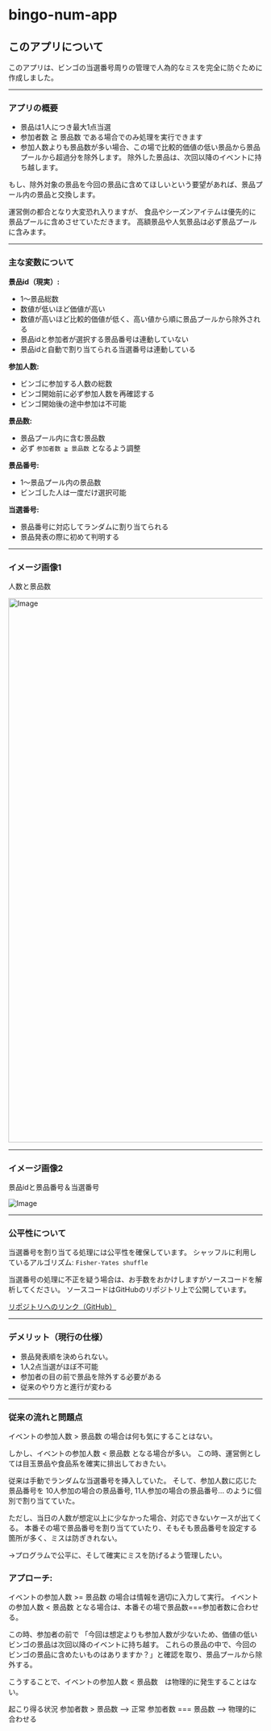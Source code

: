 # bingo-num-app

## このアプリについて

このアプリは、ビンゴの当選番号周りの管理で人為的なミスを完全に防ぐために作成しました。

---

### アプリの概要

* 景品は1人につき最大1点当選
* 参加者数 ≧ 景品数 である場合でのみ処理を実行できます
* 参加人数よりも景品数が多い場合、この場で比較的価値の低い景品から景品プールから超過分を除外します。
  除外した景品は、次回以降のイベントに持ち越します。

もし、除外対象の景品を今回の景品に含めてほしいという要望があれば、景品プール内の景品と交換します。

運営側の都合となり大変恐れ入りますが、
食品やシーズンアイテムは優先的に景品プールに含めさせていただきます。
高額景品や人気景品は必ず景品プールに含みます。

---

### 主な変数について

**景品id（現実）:**

* 1～景品総数
* 数値が低いほど価値が高い
* 数値が高いほど比較的価値が低く、高い値から順に景品プールから除外される
* 景品idと参加者が選択する景品番号は連動していない
* 景品idと自動で割り当てられる当選番号は連動している

**参加人数:**

* ビンゴに参加する人数の総数
* ビンゴ開始前に必ず参加人数を再確認する
* ビンゴ開始後の途中参加は不可能

**景品数:**

* 景品プール内に含む景品数
* 必ず `参加者数 ≧ 景品数` となるよう調整

**景品番号:**

* 1～景品プール内の景品数
* ビンゴした人は一度だけ選択可能

**当選番号:**

* 景品番号に対応してランダムに割り当てられる
* 景品発表の際に初めて判明する

---

### イメージ画像1

人数と景品数

<img width="1920" height="1080" alt="Image" src="https://github.com/user-attachments/assets/ba3ab150-69fd-449d-94f2-51daf40ed50b" />

---
### イメージ画像2

景品idと景品番号＆当選番号

![Image](https://github.com/user-attachments/assets/d9384ea7-c268-4fcd-bfe2-77d7ccc3a08e)

---

### 公平性について

当選番号を割り当てる処理には公平性を確保しています。
シャッフルに利用しているアルゴリズム: `Fisher-Yates shuffle`

当選番号の処理に不正を疑う場合は、お手数をおかけしますがソースコードを解析してください。
ソースコードはGitHubのリポジトリ上で公開しています。

[リポジトリへのリンク（GitHub）](https://github.com/takahiro-hirano67/ziyuu-sikkou-bingo-num.git)

---

### デメリット（現行の仕様）

* 景品発表順を決められない。
* 1人2点当選がほぼ不可能
* 参加者の目の前で景品を除外する必要がある
* 従来のやり方と進行が変わる

---
### 従来の流れと問題点
イベントの参加人数 > 景品数 の場合は何も気にすることはない。

しかし、イベントの参加人数 < 景品数 となる場合が多い。
この時、運営側としては目玉景品や食品系を確実に排出しておきたい。

従来は手動でランダムな当選番号を挿入していた。
そして、参加人数に応じた景品番号を 10人参加の場合の景品番号, 11人参加の場合の景品番号... のように個別で割り当てていた。

ただし、当日の人数が想定以上に少なかった場合、対応できないケースが出てくる。
本番その場で景品番号を割り当てていたり、そもそも景品番号を設定する箇所が多く、ミスは防ぎきれない。

→プログラムで公平に、そして確実にミスを防げるよう管理したい。

### アプローチ:
イベントの参加人数 >= 景品数 の場合は情報を適切に入力して実行。
イベントの参加人数 < 景品数 となる場合は、本番その場で景品数===参加者数に合わせる。

この時、参加者の前で 「今回は想定よりも参加人数が少ないため、価値の低いビンゴの景品は次回以降のイベントに持ち越す。
これらの景品の中で、今回のビンゴの景品に含めたいものはありますか？」と確認を取り、景品プールから除外する。

こうすることで、イベントの参加人数 < 景品数　は物理的に発生することはない。

起こり得る状況 参加者数 > 景品数 --> 正常 参加者数 === 景品数 --> 物理的に合わせる
